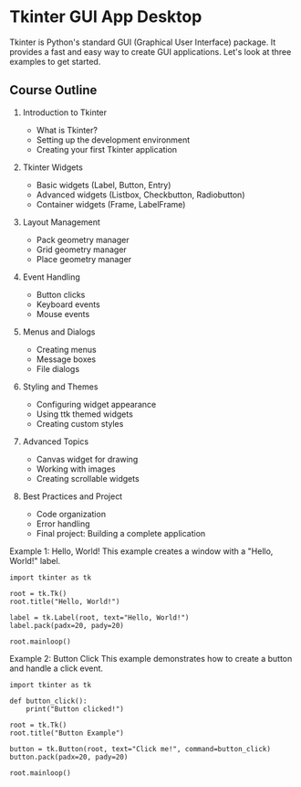 # Tkinter GUI App Desktop

Tkinter is Python's standard GUI (Graphical User Interface) package. It provides a fast and easy way to create GUI applications. Let's look at three examples to get started.

## Course Outline

1. Introduction to Tkinter
   - What is Tkinter?
   - Setting up the development environment
   - Creating your first Tkinter application

2. Tkinter Widgets
   - Basic widgets (Label, Button, Entry)
   - Advanced widgets (Listbox, Checkbutton, Radiobutton)
   - Container widgets (Frame, LabelFrame)

3. Layout Management
   - Pack geometry manager
   - Grid geometry manager
   - Place geometry manager

4. Event Handling
   - Button clicks
   - Keyboard events
   - Mouse events

5. Menus and Dialogs
   - Creating menus
   - Message boxes
   - File dialogs

6. Styling and Themes
   - Configuring widget appearance
   - Using ttk themed widgets
   - Creating custom styles

7. Advanced Topics
   - Canvas widget for drawing
   - Working with images
   - Creating scrollable widgets

8. Best Practices and Project
   - Code organization
   - Error handling
   - Final project: Building a complete application



Example 1: Hello, World! 
This example creates a window with a "Hello, World!" label.

```
import tkinter as tk

root = tk.Tk()
root.title("Hello, World!")

label = tk.Label(root, text="Hello, World!")
label.pack(padx=20, pady=20)

root.mainloop()
```

Example 2: Button Click
This example demonstrates how to create a button and handle a click event.

```
import tkinter as tk

def button_click():
    print("Button clicked!")

root = tk.Tk()
root.title("Button Example")

button = tk.Button(root, text="Click me!", command=button_click)
button.pack(padx=20, pady=20)

root.mainloop()
```
